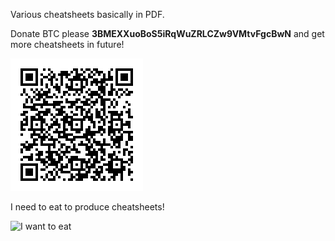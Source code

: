 Various cheatsheets basically in PDF.

Donate BTC please **3BMEXXuoBoS5iRqWuZRLCZw9VMtvFgcBwN** and get more cheatsheets in future!

![3BMEXXuoBoS5iRqWuZRLCZw9VMtvFgcBwN](blockchain/3BMEXXuoBoS5iRqWuZRLCZw9VMtvFgcBwN.png "3BMEXXuoBoS5iRqWuZRLCZw9VMtvFgcBwN")

I need to eat to produce cheatsheets!

![I want to eat](https://i.imgur.com/Mr5AF8Y.png "I want to eat")
